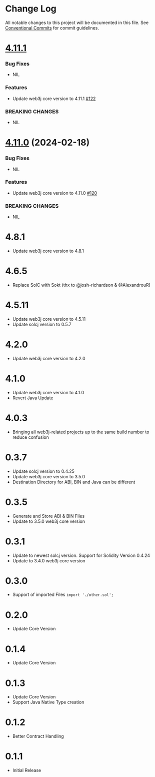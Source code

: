 # Change Log

All notable changes to this project will be documented in this file.
See [Conventional Commits](https://conventionalcommits.org) for commit guidelines.

# [4.11.1](Upcoming)

### Bug Fixes

* NIL

### Features

* Update web3j core version to 4.11.1 [#122](https://github.com/web3j/web3j-maven-plugin/pull/122)

### BREAKING CHANGES

* NIL

# [4.11.0](https://github.com/web3j/web3j-maven-plugin/releases/tag/web3j-maven-plugin-4.11.0) (2024-02-18)

### Bug Fixes

* NIL

### Features

* Update web3j core version to 4.11.0 [#120](https://github.com/web3j/web3j-maven-plugin/pull/120)

### BREAKING CHANGES

* NIL


# 4.8.1
* Update web3j core version to 4.8.1

# 4.6.5
*  Replace SolC with Sokt (thx to @josh-richardson & @AlexandrouR)

# 4.5.11
* Update web3j core version to 4.5.11
* Update solcj version to 0.5.7

# 4.2.0
* Update web3j core version to 4.2.0

# 4.1.0
* Update web3j core version to 4.1.0
* Revert Java Update

# 4.0.3
* Bringing all web3j-related projects up to the same build number to reduce confusion

# 0.3.7
* Update solcj version to 0.4.25
* Update web3j core version to 3.5.0
* Destination Directory for ABI, BIN and Java can be different

# 0.3.5
* Generate and Store ABI & BIN Files
* Update to 3.5.0 web3j core version

# 0.3.1
* Update to newest solcj version. Support for Solidity Version 0.4.24
* Update to 3.4.0 web3j core version

# 0.3.0
* Support of imported Files ```import './other.sol';```

# 0.2.0
* Update Core Version

# 0.1.4
* Update Core Version

# 0.1.3
* Update Core Version
* Support Java Native Type creation

# 0.1.2
* Better Contract Handling

# 0.1.1
* Initial Release